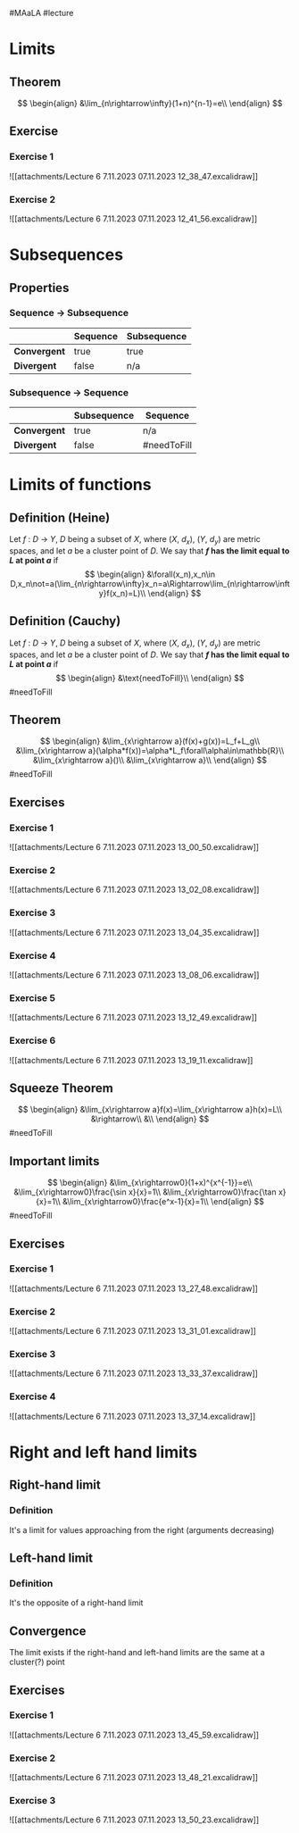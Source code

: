 #MAaLA #lecture 

# Limits
## Theorem
$$
\begin{align}
	&\lim_{n\rightarrow\infty}(1+n)^{n-1}=e\\
\end{align}
$$

## Exercise
### Exercise 1
![[attachments/Lecture 6 7.11.2023 07.11.2023 12_38_47.excalidraw]]

### Exercise 2
![[attachments/Lecture 6 7.11.2023 07.11.2023 12_41_56.excalidraw]]

# Subsequences
## Properties
### Sequence → Subsequence
|                | Sequence | Subsequence |
| -------------- | -------- | ----------- |
| **Convergent** | true     | true        |
| **Divergent**  | false    | n/a         |

### Subsequence → Sequence
|                | Subsequence | Sequence |
| -------------- | ----------- | -------- |
| **Convergent** | true        | n/a      |
| **Divergent**  | false       | #needToFill      |

# Limits of functions
## Definition (Heine)
Let *f* : *D* → *Y*, *D* being a subset of *X*, where (*X*, *d<sub>x</sub>*), (*Y*, *d<sub>y</sub>*) are metric spaces, and let *a* be a cluster point of *D*. We say that ***f* has the limit equal to *L* at point *a*** if
$$
\begin{align}
	&\forall(x_n),x_n\in D,x_n\not=a(\lim_{n\rightarrow\infty}x_n=a\Rightarrow\lim_{n\rightarrow\infty}f(x_n)=L)\\
\end{align}
$$

## Definition (Cauchy)
Let *f* : *D* → *Y*, *D* being a subset of *X*, where (*X*, *d<sub>x</sub>*), (*Y*, *d<sub>y</sub>*) are metric spaces, and let *a* be a cluster point of *D*. We say that ***f* has the limit equal to *L* at point *a*** if
$$
\begin{align}
	&\text{needToFill}\\
\end{align}
$$
#needToFill

## Theorem
$$
\begin{align}
	&\lim_{x\rightarrow a}(f(x)+g(x))=L_f+L_g\\
	&\lim_{x\rightarrow a}(\alpha*f(x))=\alpha*L_f\forall\alpha\in\mathbb{R}\\
	&\lim_{x\rightarrow a}()\\
	&\lim_{x\rightarrow a}\\
\end{align}
$$
#needToFill

## Exercises
### Exercise 1
![[attachments/Lecture 6 7.11.2023 07.11.2023 13_00_50.excalidraw]]

### Exercise 2
![[attachments/Lecture 6 7.11.2023 07.11.2023 13_02_08.excalidraw]]

### Exercise 3
![[attachments/Lecture 6 7.11.2023 07.11.2023 13_04_35.excalidraw]]

### Exercise 4
![[attachments/Lecture 6 7.11.2023 07.11.2023 13_08_06.excalidraw]]

### Exercise 5
![[attachments/Lecture 6 7.11.2023 07.11.2023 13_12_49.excalidraw]]

### Exercise 6
![[attachments/Lecture 6 7.11.2023 07.11.2023 13_19_11.excalidraw]]

## Squeeze Theorem
$$
\begin{align}
	&\lim_{x\rightarrow a}f(x)=\lim_{x\rightarrow a}h(x)=L\\
	&\rightarrow\\
	&\\
\end{align}
$$
#needToFill

## Important limits
$$
\begin{align}
	&\lim_{x\rightarrow0}(1+x)^{x^{-1}}=e\\
	&\lim_{x\rightarrow0}\frac{\sin x}{x}=1\\
	&\lim_{x\rightarrow0}\frac{\tan x}{x}=1\\
	&\lim_{x\rightarrow0}\frac{e^x-1}{x}=1\\
\end{align}
$$
#needToFill 

## Exercises
### Exercise 1
![[attachments/Lecture 6 7.11.2023 07.11.2023 13_27_48.excalidraw]]

### Exercise 2
![[attachments/Lecture 6 7.11.2023 07.11.2023 13_31_01.excalidraw]]

### Exercise 3
![[attachments/Lecture 6 7.11.2023 07.11.2023 13_33_37.excalidraw]]

### Exercise 4
![[attachments/Lecture 6 7.11.2023 07.11.2023 13_37_14.excalidraw]]

# Right and left hand limits
## Right-hand limit
### Definition
It's a limit for values approaching from the right (arguments decreasing)

## Left-hand limit
### Definition
It's the opposite of a right-hand limit

## Convergence
The limit exists if the right-hand and left-hand limits are the same at a cluster(?) point

## Exercises
### Exercise 1
![[attachments/Lecture 6 7.11.2023 07.11.2023 13_45_59.excalidraw]]

### Exercise 2
![[attachments/Lecture 6 7.11.2023 07.11.2023 13_48_21.excalidraw]]

### Exercise 3
![[attachments/Lecture 6 7.11.2023 07.11.2023 13_50_23.excalidraw]]